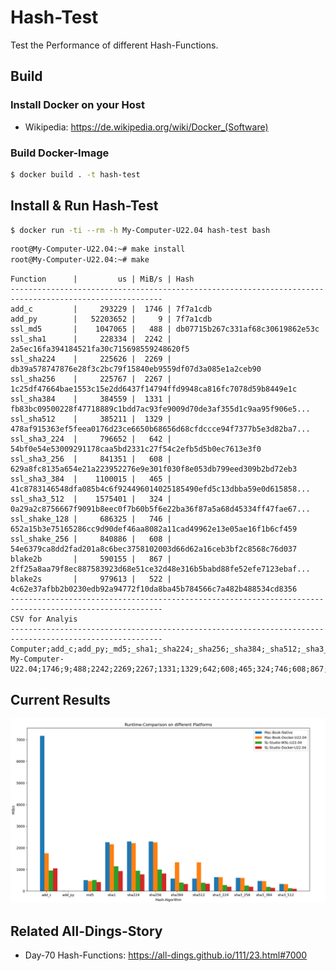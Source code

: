 # Hash-Test

Test the Performance of different Hash-Functions.

## Build

### Install Docker on your Host

- Wikipedia: https://de.wikipedia.org/wiki/Docker_(Software)

### Build Docker-Image

```bash
$ docker build . -t hash-test
```

## Install & Run Hash-Test

```bash
$ docker run -ti --rm -h My-Computer-U22.04 hash-test bash
```
```bash
root@My-Computer-U22.04:~# make install
root@My-Computer-U22.04:~# make
```
```
Function      |         us | MiB/s | Hash
--------------------------------------------------------------------------------------------------------
add_c         |     293229 |  1746 | 7f7a1cdb
add_py        |   52203652 |     9 | 7f7a1cdb
ssl_md5       |    1047065 |   488 | db07715b267c331af68c30619862e53c
ssl_sha1      |     228334 |  2242 | 2a5ec16fa394184521fa30c715698559248620f5
ssl_sha224    |     225626 |  2269 | db39a578747876e28f3c2bc79f15840eb9559df07d3a085e1a2ceb90
ssl_sha256    |     225767 |  2267 | 1c25df47664bae1553c15e2dd6437f14794ffd9948ca816fc7078d59b8449e1c
ssl_sha384    |     384559 |  1331 | fb83bc09500228f47718889c1bdd7ac93fe9009d70de3af355d1c9aa95f906e5...
ssl_sha512    |     385211 |  1329 | 478af915363ef5feea0176d23ce6650b68656d68cfdccce94f7377b5e3d82ba7...
ssl_sha3_224  |     796652 |   642 | 54bf0e54e53009291178caa5bd2331c27f54c2efb5d5b0ec7613e3f0
ssl_sha3_256  |     841351 |   608 | 629a8fc8135a654e21a223952276e9e301f030f8e053db799eed309b2bd72eb3
ssl_sha3_384  |    1100015 |   465 | 41c8783146548dfa085b4c6f924496014025185490efd5c13dbba59e0d615858...
ssl_sha3_512  |    1575401 |   324 | 0a29a2c8756667f9091b8eec0f7b60b5f6e22ba36f87a5a68d45334ff47fae67...
ssl_shake_128 |     686325 |   746 | 652a15b3e75165286cc9d90def46aa8082a11cad49962e13e05ae16f1b6cf459
ssl_shake_256 |     840886 |   608 | 54e6379ca8dd2fad201a8c6bec3758102003d66d62a16ceb3bf2c8568c76d037
blake2b       |     590155 |   867 | 2ff25a8aa79f8ec887583923d68e51ce32d48e316b5babd88fe52efe7123ebaf...
blake2s       |     979613 |   522 | 4c62e37afbb2b0230edb92a94772f10da8ba45b784566c7a482b488534cd8356
--------------------------------------------------------------------------------------------------------
CSV for Analyis
--------------------------------------------------------------------------------------------------------
Computer;add_c;add_py;_md5;_sha1;_sha224;_sha256;_sha384;_sha512;_sha3_224;_sha3_256;_sha3_384;_sha3_512;_shake_128;_shake_256;blake2b;blake2s
My-Computer-U22.04;1746;9;488;2242;2269;2267;1331;1329;642;608;465;324;746;608;867;522
```

## Current Results

<img src="400000010.jpg" alt="Hash-Functions-Compare-Screen-Shot" style="width:800px;"/>

## Related All-Dings-Story

- Day-70 Hash-Functions: https://all-dings.github.io/111/23.html#7000
